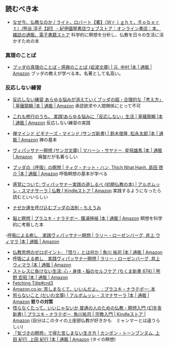## 読むべき本
- [なぜ今、仏教なのか / ライト，ロバート【著】〈Ｗｒｉｇｈｔ，Ｒｏｂｅｒｔ〉/熊谷 淳子【訳】 - 紀伊國屋書店ウェブストア｜オンライン書店｜本、雑誌の通販、電子書籍ストア](https://www.kinokuniya.co.jp/f/dsg-01-9784152097866)
科学的に瞑想を分析し、仏教を日々の生活に活かすための本
### 真理のことば
- [ブッダの真理のことば・感興のことば (岩波文庫) | 元, 中村 |本 | 通販 | Amazon](https://www.amazon.co.jp/%E3%83%96%E3%83%83%E3%83%80%E3%81%AE%E7%9C%9F%E7%90%86%E3%81%AE%E3%81%93%E3%81%A8%E3%81%B0%E3%83%BB%E6%84%9F%E8%88%88%E3%81%AE%E3%81%93%E3%81%A8%E3%81%B0-%E5%B2%A9%E6%B3%A2%E6%96%87%E5%BA%AB-%E4%B8%AD%E6%9D%91-%E5%85%83/dp/4003330218)
ブッダの教えが学べる本。名著として名高い。
### 反応しない練習
- [反応しない練習 あらゆる悩みが消えていくブッダの超・合理的な「考え方」 | 草薙龍瞬 |本 | 通販 | Amazon](https://www.amazon.co.jp/o/ASIN/4041030404/toyokeizaia-22/)
承認欲求や人間関係にとって不可
- [これも修行のうち。 実践!あらゆる悩みに「反応しない」生活 | 草薙龍瞬 |本 | 通販 | Amazon](https://www.amazon.co.jp/o/ASIN/4046015381/toyokeizaia-22)
反応しない練習の実践

- [禅マインド ビギナーズ・マインド (サンガ新書) | 鈴木俊隆, 松永太郎 |本 | 通販 | Amazon](https://www.amazon.co.jp/%E7%A6%85%E3%83%9E%E3%82%A4%E3%83%B3%E3%83%89-%E3%83%93%E3%82%AE%E3%83%8A%E3%83%BC%E3%82%BA%E3%83%BB%E3%83%9E%E3%82%A4%E3%83%B3%E3%83%89-%E3%82%B5%E3%83%B3%E3%82%AC%E6%96%B0%E6%9B%B8-%E9%88%B4%E6%9C%A8%E4%BF%8A%E9%9A%86/dp/4905425166?__mk_ja_JP=%E3%82%AB%E3%82%BF%E3%82%AB%E3%83%8A&crid=2S8F3CPB1PQPQ&keywords=%E3%83%93%E3%82%AE%E3%83%8A%E3%83%BC%E3%82%BA%E3%83%9E%E3%82%A4%E3%83%B3%E3%83%89&qid=1645686254&sprefix=%E3%83%93%E3%82%AE%E3%83%8A%E3%83%BC%E3%82%BA%E3%83%9E%E3%82%A4%E3%83%B3%E3%83%89%2Caps%2C333&sr=8-1&linkCode=li3&tag=mogishin-22&linkId=43535e0738d44fd3619e279ea28a8b6a&language=ja_JP&ref_=as_li_ss_il)
	禅の基本
- [ヴィパッサナー瞑想 (サンガ文庫) | マハーシ・サヤドー, 星飛雄馬 |本 | 通販 | Amazon](https://www.amazon.co.jp/%E3%83%B4%E3%82%A3%E3%83%91%E3%83%83%E3%82%B5%E3%83%8A%E3%83%BC%E7%9E%91%E6%83%B3-%E3%82%B5%E3%83%B3%E3%82%AC%E6%96%87%E5%BA%AB-%E3%83%9E%E3%83%8F%E3%83%BC%E3%82%B7%E3%83%BB%E3%82%B5%E3%83%A4%E3%83%89%E3%83%BC/dp/4865640770)
　廃盤だが名著らしい
- [ブッダの〈呼吸〉の瞑想 | ティク・ナット・ハン, Thich Nhat Hanh, 島田 啓介 |本 | 通販 | Amazon](https://www.amazon.co.jp/%E3%83%96%E3%83%83%E3%83%80%E3%81%AE%E3%80%88%E5%91%BC%E5%90%B8%E3%80%89%E3%81%AE%E7%9E%91%E6%83%B3-%E3%83%86%E3%82%A3%E3%82%AF%E3%83%BB%E3%83%8A%E3%83%83%E3%83%88%E3%83%BB%E3%83%8F%E3%83%B3/dp/4787712829)
 呼吸瞑想の基本が学べる
- [感覚について: ヴィパッサナー実践の道しるべ (初期仏教の本) | アルボムッレ・スマナサーラ | 仏教 | Kindleストア | Amazon](https://www.amazon.co.jp/%E6%84%9F%E8%A6%9A%E3%81%AB%E3%81%A4%E3%81%84%E3%81%A6-%E3%83%B4%E3%82%A3%E3%83%91%E3%83%83%E3%82%B5%E3%83%8A%E3%83%BC%E5%AE%9F%E8%B7%B5%E3%81%AE%E9%81%93%E3%81%97%E3%82%8B%E3%81%B9-%E5%88%9D%E6%9C%9F%E4%BB%8F%E6%95%99%E3%81%AE%E6%9C%AC-%E3%82%A2%E3%83%AB%E3%83%9C%E3%83%A0%E3%83%83%E3%83%AC%E3%83%BB%E3%82%B9%E3%83%9E%E3%83%8A%E3%82%B5%E3%83%BC%E3%83%A9-ebook/dp/B013GS0FKC?__mk_ja_JP=%E3%82%AB%E3%82%BF%E3%82%AB%E3%83%8A&crid=2FGT2BAD23770&keywords=%E3%83%B4%E3%82%A3%E3%83%91%E3%83%83%E3%82%B5%E3%83%8A%E3%83%BC%E7%9E%91%E6%83%B3&qid=1645685640&s=digital-text&sprefix=%E3%82%94%E3%81%83%2Cdigital-text%2C515&sr=1-3&linkCode=li3&tag=mogishin-22&linkId=e63452e42fd07cbf05e7730ea0c6be14&language=ja_JP&ref_=as_li_ss_il)
実践するようになったら読むといいらしい
- [ナゼか運を呼び込むブッダの法則 – ちえうみ](https://chieumi.com/products/ks0086)

- [脳と瞑想 | プラユキ・ナラテボー, 篠浦伸禎 |本 | 通販 | Amazon](https://www.amazon.co.jp/exec/obidos/ASIN/4905425514/ref=nosim?tag=maftracking142669-22&linkCode=ure&creative=6339)
瞑想を科学的に考察した本

-[呼吸による癒し　実践ヴィパッサナー瞑想 | ラリー・ローゼンバーグ, 井上 ウィマラ |本 | 通販 | Amazon](https://www.amazon.co.jp/exec/obidos/ASIN/4393364066/ref=nosim?tag=maftracking142669-22&linkCode=ure&creative=6339)
- [仏教思想のゼロポイント: 「悟り」とは何か | 魚川 祐司 |本 | 通販 | Amazon](https://www.amazon.co.jp/exec/obidos/ASIN/4103391715/ref=nosim?tag=maftracking142669-22&linkCode=ure&creative=6339)
- [呼吸による癒し　実践ヴィパッサナー瞑想 | ラリー・ローゼンバーグ, 井上 ウィマラ |本 | 通販 | Amazon](https://www.amazon.co.jp/exec/obidos/ASIN/4393364066/ref=nosim?tag=maftracking142669-22&linkCode=ure&creative=6339)
- [ストレスに負けない生活: 心・身体・脳のセルフケア (ちくま新書 674) | 熊野 宏昭 |本 | 通販 | Amazon](https://www.amazon.co.jp/exec/obidos/ASIN/4480063765/ref=nosim?tag=maftracking142669-22&linkCode=ure&creative=6339)
- [Fetching Title#crd3](https://www.amazon.co.jp/%E7%84%A1%EF%BC%88%E6%9C%80%E9%AB%98%E3%81%AE%E7%8A%B6%E6%85%8B%EF%BC%89-%E9%88%B4%E6%9C%A8%E7%A5%90-ebook/dp/B099DDJSL9?keywords=%E7%84%A1%EF%BC%88%E6%9C%80%E9%AB%98%E3%81%AE%E7%8A%B6%E6%85%8B%EF%BC%89&qid=1660353860&sr=8-1&linkCode=sl1&tag=yuchrszk-22&linkId=491025b34c1ec2e9386bd1e0acd3e540&language=ja_JP&ref_=as_li_ss_tl)
- [Amazon.co.jp: 苦しまなくて、いいんだよ。 : プラユキ・ナラテボー: 本](https://www.amazon.co.jp/%E8%8B%A6%E3%81%97%E3%81%BE%E3%81%AA%E3%81%8F%E3%81%A6%E3%80%81%E3%81%84%E3%81%84%E3%82%93%E3%81%A0%E3%82%88%E3%80%82-%E3%83%97%E3%83%A9%E3%83%A6%E3%82%AD%E3%83%BB%E3%83%8A%E3%83%A9%E3%83%86%E3%83%9C%E3%83%BC/dp/4569796281)
- [怒らないこと (だいわ文庫) | アルボムッレ・スマナサーラ |本 | 通販 | Amazon](https://www.amazon.co.jp/%E6%80%92%E3%82%89%E3%81%AA%E3%81%84%E3%81%93%E3%81%A8-%E3%81%A0%E3%81%84%E3%82%8F%E6%96%87%E5%BA%AB-B-176-5-%E3%82%A2%E3%83%AB%E3%83%9C%E3%83%A0%E3%83%83%E3%83%AC%E3%83%BB%E3%82%B9%E3%83%9E%E3%83%8A%E3%82%B5%E3%83%BC%E3%83%A9/dp/4479308725)
**怒りの対策**
- [悟らなくたって、いいじゃないか 普通の人のための仏教・瞑想入門 (幻冬舎新書) | プラユキ・ナラテボー, 魚川祐司 | 宗教入門 | Kindleストア | Amazon](https://www.amazon.co.jp/gp/product/B01M2WVZF5/ref=as_li_tl?ie=UTF8&tag=courrier_pc-22&camp=247&creative=1211&linkCode=as2&creativeASIN=B01M2WVZF5&linkId=5434571b80bf04dfdc9811d9a1b4855c)
(自分はこのタイの上座部仏教が好きかも　ミャンマーとは違うらしい)
- [「気づきの瞑想」で得た苦しまない生き方 | カンポン・トーンブンヌム, 上田 紀行, 上田 紀行 |本 | 通販 | Amazon](https://www.amazon.co.jp/%E3%80%8C%E6%B0%97%E3%81%A5%E3%81%8D%E3%81%AE%E7%9E%91%E6%83%B3%E3%80%8D%E3%81%A7%E5%BE%97%E3%81%9F%E8%8B%A6%E3%81%97%E3%81%BE%E3%81%AA%E3%81%84%E7%94%9F%E3%81%8D%E6%96%B9-%E3%82%AB%E3%83%B3%E3%83%9D%E3%83%B3%E3%83%BB%E3%83%88%E3%83%BC%E3%83%B3%E3%83%96%E3%83%B3%E3%83%8C%E3%83%A0/dp/4333023041)
(タイの瞑想)